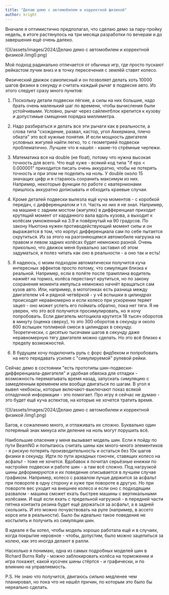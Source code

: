```yaml
---
title: "Делаю демо с автомобилем и корректной физикой"
author: kright
---
```

Вначале я оптимистично предполагал, что сделаю демо за пару-тройку недель, в итоге растянулось на три месяца разработки по вечерам и до завершения ещё очень далеко.

![](/assets/images/2024/Делаю демо с автомобилем и корректной физикой /img0.png)

Мой подход радикально отличается от обычных игр, где просто пускают рейкастом лучик вниз и в точку пересечения с землёй ставят колесо.

Физический движок самописный и он позволяет делать хоть 10000 шагов физики в секунду и считать каждый рычаг в подвеске авто. Из этого следует сразу много пунктов:

1. Поскольку детали подвески лёгкие, а силы на них большие, надо брать очень маленький шаг по времени, чтобы вычисления были устойчивыми. Условно, рычаг через сайлентблок крепится к кузову и допустимые смещения порядка миллиметра.

2. Надо разбираться и делать все эти рычаги как в реальности, а слова типа "схождение, развал, кастор, угол Аккермана, плечо обката" это всё нужные понятия. И если мощность двигателя условных жигулей найти легко, то с геометрией подвески проблематично. Лучшее что я нашёл - какие-то стрёмные чертежи.

3. Математика вся на double (не float), потому что нужна высокая точность для всего. Что ещё хуже - всякий код типа "if eps < 0.000001" приходится писать очень аккуратно, чтобы не потерять точность и при этом не поделить на ноль. У double около 15 значащих цифр и я стараюсь сохранить максимум из них. Например, некоторые функции по работе с кватернионами пришлось аккуратно дописывать и обходить краевые случаи.

4. Кроме деталей подвески вылезла ещё куча моментов - с коробкой передач, с дифференциалом и т.п. Часть их них я не знал. Например, на машине с задним мостом (жигулях) в дифференциал приходит крутящий момент от карданного вала вдоль кузова, а выходит к колёсам умноженный на 3.9 и повёрнутый на 90 градусов. По закону Ньютона нужен противодействующий момент силы и он выражается в том, что корпус дифференциала сам по себе пытается скрутиться. Из за этого на разгоняющемся автомобиле нагрузка на правом и левом задних колёсах будет немножко разной. Очень прикольно, что движок меня буквально заставил об этом задуматься, я полез читать как оно в реальности - а оно так и есть!

5. Я надеюсь, с моим подходом автоматически получится куча интересных эффектов просто потому, что симуляция близка к реальной. Например, если в полёте после трамплина водитель нажмёт на тормоз, колёса перестанут крутиться, но по закону сохранения момента импульса немножко начнёт вращаться сам кузов авто. Или, например, в мотогонках есть разница между двигателем v4 и рядной четвёркой - у v4 вспышки в цилиндрах происходят неравномерно и если колесо при ускорении теряет зацеп - оно может успеть его поймать обратно, пока нет тяги. Я не уверен, что это всё получится просимулировать, но я хочу попробовать. Если двигатель мотоцикла крутится 18 тысяч оборотов в минуту (оценка сверху), то это 300 оборотов в секунду и около 600 вспышек топливной смеси в цилиндрах в секунду. Теоретически, с десятью тысячами шагов в секунду даже неравномерную тягу двигателя можно сделать. Но это всё близко к пределу возможностей.

6. В будущем хочу подключить руль с форс фидбеком и попробовать на него передавать усилия с "симулируемой" рулевой рейки.

Сейчас демо в состоянии "есть прототипы шин-подвески-дифференциала-двигателя" и удобная обвязка для отладки - возможность перематывать время назад, запускать симуляцию с замедленным временем или вообще двигаться по шагам. В угол я вывел чекбоксы, которые включают-выключают показ всякой отладочной информации - это помогает. Про игру я сейчас не думаю - это будет ещё куча аспектов, на которые не хочется тратить время.

![](/assets/images/2024/Делаю демо с автомобилем и корректной физикой /img1.png)

Багов, к сожалению много, и отлаживать их сложно. Буквально один потеряный знак минуса или деление на ноль могут порушить всё.

Наибольшие опасения у меня вызывает модель шин. Если я пойду по пути BeamNG и попытаюсь считать шины как много-много элементиков - я рискую потерять производительность и остаться без 10к шагов физики в секунду. Идти по пути аркадных гоночек, ставящих колесо на асфальт - тоже не хочется. Вдобавок я почитал серьёзные книжки по настройке подвески и работе шин - а там всё сложно. Под нагрузкой шины деформируются и их поведение описывается в лучшем случае графиком. Например, колесо с развалом лучше держится за асфальт при повороте в одну сторону и хуже при повороте в другую. Но при повороте вес уходит на внешнее колесо и если оно с подходящим развалом - машина сможет ехать быстрее машины с вертикальными колёсами. И ещё если ехать с предельной нагрузкой - в передней части пятнка контакта резина будет ещё держаться за асфальт, а в задней скользить. И это можно почувствовать на руле (например, в ассето корсе или в реальности). Было бы идеально такое поведение не костылить и получить из симуляции шин.

В идеале я бы хотел, чтобы модель хорошо работала ещё и в случаях, когда покрытие неровное - чтобы, допустим, было можно зацепиться за колею, как это иногда делают в ралли.

Насколько я понимаю, одна из самых подробных моделей шин в Richard Burns Rally - можно заблокировать колёса на торможении и игра покажет, какой кусочек шины стёртся - и графически, и по влиянию на управляемость.

P.S. Не знаю что получится, двигаюсь сильно медленее чем планировал, но пока что не нашёл причин, по которым это было бы нереально сделать.